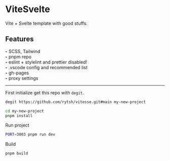 # ViteSvelte

Vite + Svelte template with good stuffs.

## Features

__-__ SCSS, Tailwind  
__-__ pnpm repo  
__-__ eslint + stylelint and prettier disabled!  
__-__ .vscode config and recommended list  
__-__ gh-pages  
__-__ proxy settings

---

First initialize get this repo with `degit`.

```sh
degit https://github.com/rytsh/vitesse.git#main my-new-project
```

```sh
cd my-new-project
pnpm install
```

Run project

```sh
PORT=3003 pnpm run dev
```

Build

```sh
pnpm build
```
